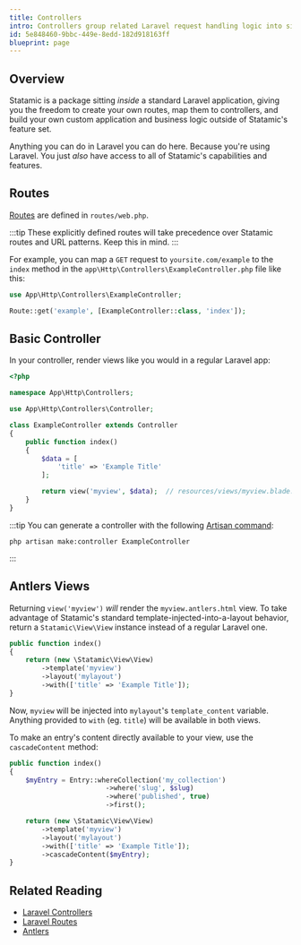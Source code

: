 ```yaml
---
title: Controllers
intro: Controllers group related Laravel request handling logic into single classes stored in the `app/Http/Controllers/` directory. Use them to build frontend areas or full custom apps, the Laravel way!
id: 5e848460-9bbc-449e-8edd-182d918163ff
blueprint: page
---
```

## Overview

Statamic is a package sitting _inside_ a standard Laravel application, giving you the freedom to create your own routes, map them to controllers, and build your own custom application and business logic outside of Statamic's feature set.

Anything you can do in Laravel you can do here. Because you're using Laravel. You just _also_ have access to all of Statamic's capabilities and features.

## Routes

[Routes][laravel-routes] are defined in `routes/web.php`.

:::tip
These explicitly defined routes will take precedence over Statamic routes and URL patterns. Keep this in mind.
:::

For example, you can map a `GET` request to `yoursite.com/example` to the `index` method in the `app\Http\Controllers\ExampleController.php` file like this:

``` php
use App\Http\Controllers\ExampleController;

Route::get('example', [ExampleController::class, 'index']);
```

## Basic Controller

In your controller, render views like you would in a regular Laravel app:

``` php
<?php

namespace App\Http\Controllers;

use App\Http\Controllers\Controller;

class ExampleController extends Controller
{
    public function index()
    {
        $data = [
            'title' => 'Example Title'
        ];

        return view('myview', $data);  // resources/views/myview.blade.php
    }
}
```

:::tip
You can generate a controller with the following [Artisan command](https://laravel.com/docs/artisan):
```shell
php artisan make:controller ExampleController
```
:::

## Antlers Views

Returning `view('myview')` _will_ render the `myview.antlers.html` view. To take advantage of Statamic's standard template-injected-into-a-layout behavior, return a `Statamic\View\View` instance instead of a regular Laravel one.

``` php
public function index()
{
    return (new \Statamic\View\View)
        ->template('myview')
        ->layout('mylayout')
        ->with(['title' => 'Example Title']);
}
```

Now, `myview` will be injected into `mylayout`'s `template_content` variable.
Anything provided to `with` (eg. `title`) will be available in both views.

To make an entry's content directly available to your view, use the `cascadeContent` method:

``` php
public function index()
{
    $myEntry = Entry::whereCollection('my_collection')
                        ->where('slug', $slug)
                        ->where('published', true)
                        ->first();

    return (new \Statamic\View\View)
        ->template('myview')
        ->layout('mylayout')
        ->with(['title' => 'Example Title']);
        ->cascadeContent($myEntry);
}
```

## Related Reading

- [Laravel Controllers][laravel-controllers]
- [Laravel Routes][laravel-routes]
- [Antlers](/antlers)

[laravel-controllers]: https://laravel.com/docs/controllers
[laravel-routes]: https://laravel.com/docs/routing
